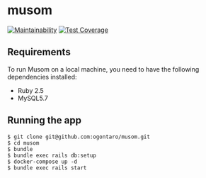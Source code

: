 # musom

[![Maintainability](https://api.codeclimate.com/v1/badges/a99a88d28ad37a79dbf6/maintainability)](https://codeclimate.com/github/codeclimate/codeclimate/maintainability)
[![Test Coverage](https://api.codeclimate.com/v1/badges/a99a88d28ad37a79dbf6/test_coverage)](https://codeclimate.com/github/codeclimate/codeclimate/test_coverage)

## Requirements

To run Musom on a local machine, you need to have the following dependencies installed:
* Ruby 2.5
* MySQL5.7

## Running the app

```
$ git clone git@github.com:ogontaro/musom.git
$ cd musom
$ bundle
$ bundle exec rails db:setup
$ docker-compose up -d
$ bundle exec rails start 
``` 
